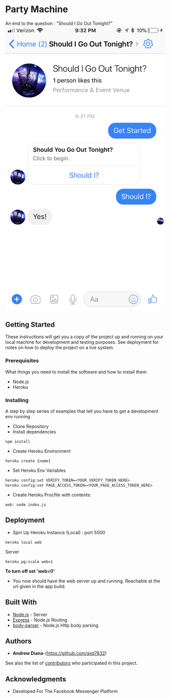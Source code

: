# Party Machine

An end to the question : "Should I Go Out Tonight?"
![Alt text](media/screenshot.png?raw=true "Screenshot")

## Getting Started

These instructions will get you a copy of the project up and running on your local machine for development and testing purposes. See deployment for notes on how to deploy the project on a live system.

### Prerequisites

What things you need to install the software and how to install them
* Node.js
* Heroku

### Installing

A step by step series of examples that tell you have to get a development env running

* Clone Repository
* Install dependencies
```
npm install
```

* Create Heroku Environment
```
heroku create {name}
```
* Set Heroku Env Variables
```
heroku config:set VERIFY_TOKEN=<YOUR_VERIFY_TOKEN_HERE>
heroku config:set PAGE_ACCESS_TOKEN=<YOUR_PAGE_ACCESS_TOKEN_HERE>
```
* Create Heroku Procfile with contents:
```
web: node index.js
```

## Deployment

* Spin Up Heroku Instance
(Local) : port 5000
```
heroku local web
```
Server
```
heroku pg:scale web=1
```
**To turn off set 'web=0'**
* You now should have the web server up and running. Reachable at the url given in the app build.

## Built With

* [Node.js](https://nodejs.org/en/download/) - Server
* [Express](http://expressjs.com/en/guide/routing.html) - Node.js Routing
* [body-parser](https://github.com/expressjs/body-parser) - Node.js Http body parsing


## Authors

* **Andrew Diana**-(https://github.com/axd7832)

See also the list of [contributors](https://github.com/axd7832/PartyMachine/contributors) who participated in this project.


## Acknowledgments

* Developed For The Facebook Messenger Platform
